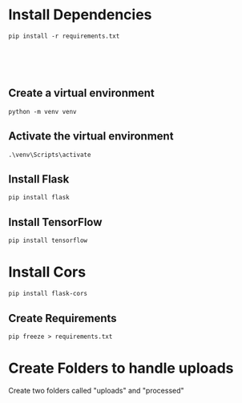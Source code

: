 # Install Dependencies
```pip install -r requirements.txt```

<br><br> <br>


## Create a virtual environment
```python -m venv venv```

## Activate the virtual environment
```.\venv\Scripts\activate```

## Install Flask
```pip install flask```

## Install TensorFlow
```pip install tensorflow```

# Install Cors
```pip install flask-cors```

## Create Requirements
```pip freeze > requirements.txt```



# Create Folders to handle uploads

Create two folders called "uploads" and "processed"
